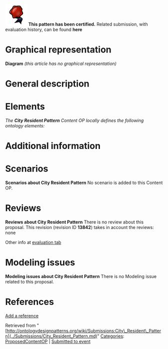 [![](../images/thumb/b/b5/Certified.png/70px-Certified.png)](../Image/Certified.png.md "Certified.png") __This pattern has been certified.__
Related submission, with evaluation history, can be found __here__





#  Graphical representation


__Diagram__
_(this article has no graphical representation)_



#  General description


  




#  Elements


_The __City Resident Pattern__ Content OP locally defines the following ontology elements:_



#  Additional information


#  Scenarios



__Scenarios about City Resident Pattern__
No scenario is added to this Content OP.




#  Reviews



__Reviews about City Resident Pattern__
There is no review about this proposal.
This revision (revision ID __13842__) takes in account the reviews: none


Other info at [evaluation tab](http://ontologydesignpatterns.org/wiki/index.php?title=Submissions:City_Resident_Pattern&action=evaluation "http://ontologydesignpatterns.org/wiki/index.php?title=Submissions:City_Resident_Pattern&action=evaluation")




  




#  Modeling issues



__Modeling issues about City Resident Pattern__
There is no Modeling issue related to this proposal.




  




#  References


[Add a reference](index.php@title=Odp%253AAdd_reference&subject=Submissions%253ACity+Resident+Pattern.html "http://ontologydesignpatterns.org/wiki/index.php?title=Odp:Add_reference&subject=Submissions%3ACity+Resident+Pattern")


  






Retrieved from "[http://ontologydesignpatterns.org/wiki/Submissions:City\_Resident\_Pattern](../Submissions/City_Resident_Pattern.md)"
 [Categories](http://ontologydesignpatterns.org/wiki/Special:Categories "Special:Categories"): [ProposedContentOP](../Category/ProposedContentOP.md "Category:ProposedContentOP") | [Submitted to event](../Category/Submitted_to_event.md "Category:Submitted to event")